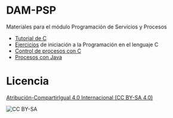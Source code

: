 # DAM-PSP
Materiales para el módulo Programación de Servicios y Procesos


* [Tutorial de C](https://www.learn-c.org/)
* [Ejercicios](https://github.com/franlu/DAM-PSP/tree/master/EjerciciosC) de iniciación a la Programación en el lenguaje C
* [Control de procesos con C](https://github.com/franlu/DAM-PSP/tree/master/Control_procesos)
* [Procesos con Java](https://github.com/franlu/DAM-PSP/tree/master/Creacion_procesos)


# Licencia

[Atribución-CompartirIgual 4.0 Internacional (CC BY-SA 4.0)](https://creativecommons.org/licenses/by-sa/4.0/deed.es)

![CC BY-SA](https://mirrors.creativecommons.org/presskit/buttons/80x15/png/by-sa.png)
